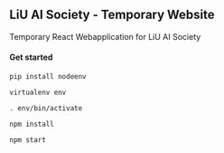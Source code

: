 ## LiU AI Society - Temporary Website

Temporary React Webapplication for LiU AI Society


#### Get started

`pip install nodeenv`

`virtualenv env`

`. env/bin/activate`

`npm install`

`npm start`


